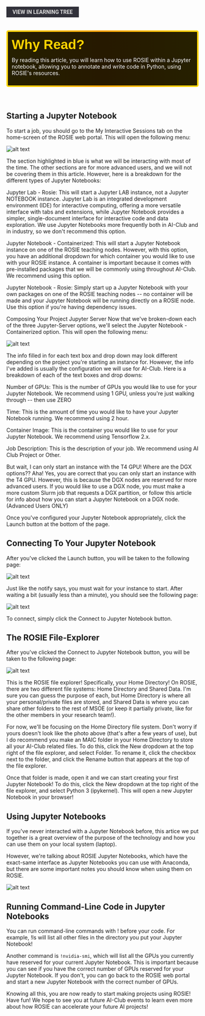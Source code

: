<br>
<a href='/learning-tree?node=8' style='
    background-color: #31313a;
    color: gainsboro;
    padding: 6px 16px;
    border: none
    border-radius: 4px;
    text-transform: uppercase;
    font-family: "Roboto", sans-serif;
    font-size: 1em;
    font-weight: bold;
    cursor: pointer;
    text-decoration: none;
    display: inline-block;'
>
  View in Learning Tree
</a>

<br>
<br>
<br>

<div style='
  position: relative;
  padding: 10px; 
  border-radius: 5px;
  background-color: rgba(0, 0, 0, 0.85); 
  border: 4px solid transparent;
  background-image: linear-gradient(90deg, rgba(0, 0, 0, 0.85), rgba(0, 0, 0, 0.85)), linear-gradient(90deg, gold, orange, gold);
  background-origin: border-box;
  background-clip: padding-box, border-box;
'>

<svg width='200' height='50' style='display: block; margin-bottom: 5px;'>
  <text x='0' y='35' font-size='35' font-family='Arial' font-weight='bold' fill='gold'>
    Why Read?
    <animate attributeName='fill' values='gold; orange; gold' dur='3s' repeatCount='indefinite' />
  </text>
</svg>

<p style='color: white; margin-top: 2px;'>By reading this article, you will learn how to use ROSIE within a Jupyter notebook, allowing you to annotate and write code in Python, using ROSIE's resources.
</p>

</div>

<br/>

<br/>

## Starting a Jupyter Notebook
To start a job, you should go to the My Interactive Sessions tab on the home-screen of the ROSIE web portal. This will open the following menu:

![alt text](./img/rosie_article_images/empty_interactive_sessions.png)

The section highlighted in blue is what we will be interacting with most of the time. The other sections are for more advanced users, and we will not be covering them in this article. However, here is a breakdown for the different types of Jupyter Notebooks:

Jupyter Lab - Rosie: This will start a Jupyter LAB instance, not a Jupyter NOTEBOOK instance. Jupyter Lab is an integrated development environment (IDE) for interactive computing, offering a more versatile interface with tabs and extensions, while Jupyter Notebook provides a simpler, single-document interface for interactive code and data exploration. We use Jupyter Notebooks more frequently both in AI-Club and in industry, so we don't recommend this option.

Jupyter Notebook - Containerized: This will start a Jupyter Notebook instance on one of the ROSIE teaching nodes. However, with this option, you have an additional dropdown for which container you would like to use with your ROSIE instance. A container is important because it comes with pre-installed packages that we will be commonly using throughout AI-Club. We recommend using this option.

Jupyter Notebook - Rosie: Simply start up a Jupyter Notebook with your own packages on one of the ROSIE teaching nodes -- no container will be made and your Jupyter Notebook will be running directly on a ROSIE node. Use this option if you're having dependency issues.



Composing Your Project Jupyter Server
Now that we've broken-down each of the three Jupyter-Server options, we'll select the Jupyter Notebook - Containerized option. This will open the following menu:

![alt text](./img/rosie_article_images/jupyter-containerized.png)


The info filled in for each text box and drop down may look different depending on the project you're starting an instance for. However, the info I've added is usually the configuration we will use for AI-Club. Here is a breakdown of each of the text boxes and drop downs:

Number of GPUs: This is the number of GPUs you would like to use for your Jupyter Notebook. We recommend using 1 GPU, unless you're just walking through -- then use ZERO

Time: This is the amount of time you would like to have your Jupyter Notebook running. We recommend using 2 hour.

Container Image: This is the container you would like to use for your Jupyter Notebook. We recommend using Tensorflow 2.x.

Job Description: This is the description of your job. We recommend using AI Club Project or Other.

But wait, I can only start an instance with the T4 GPU! Where are the DGX options??
Aha! Yes, you are correct that you can only start an instance with the T4 GPU. However, this is because the DGX nodes are reserved for more advanced users. If you would like to use a DGX node, you must make a more custom Slurm job that requests a DGX partition, or follow this article for info about how you can start a Jupyter Notebook on a DGX node. (Advanced Users ONLY)


Once you've configured your Jupyter Notebook appropriately, click the Launch button at the bottom of the page.



## Connecting To Your Jupyter Notebook
After you've clicked the Launch button, you will be taken to the following page:

![alt text](./img/rosie_article_images/jupyter-not-started.png)


Just like the notify says, you must wait for your instance to start. After waiting a bit (usually less than a minute), you should see the following page:

![alt text](./img/rosie_article_images/jupyter-started.png)

To connect, simply click the Connect to Jupyter Notebook button.



## The ROSIE File-Explorer
After you've clicked the Connect to Jupyter Notebook button, you will be taken to the following page:

![alt text](./img/rosie_article_images/jupyter_launch.png)


This is the ROSIE file explorer! Specifically, your Home Directory! On ROSIE, there are two different file systems: Home Directory and Shared Data. I'm sure you can guess the purpose of each, but Home Directory is where all your personal/private files are stored, and Shared Data is where you can share other folders to the rest of MSOE (or keep it partially private, like for the other members in your research team!).

For now, we'll be focusing on the Home Directory file system. Don't worry if yours doesn't look like the photo above (that's after a few years of use), but I do recommend you make an MAIC folder in your Home Directory to store all your AI-Club related files. To do this, click the New dropdown at the top right of the file explorer, and select Folder. To rename it, click the checkbox next to the folder, and click the Rename button that appears at the top of the file explorer.

Once that folder is made, open it and we can start creating your first Jupyter Notebook! To do this, click the New dropdown at the top right of the file explorer, and select Python 3 (ipykernel). This will open a new Jupyter Notebook in your browser!



## Using Jupyter Notebooks
If you've never interacted with a Jupyter Notebook before, this artice we put together is a great overview of the purpose of the technology and how you can use them on your local system (laptop).

However, we're talking about ROSIE Jupyter Notebooks, which have the exact-same interface as Jupyter Notebooks you can use with Anaconda, but there are some important notes you should know when using them on ROSIE.

![alt text](./img/rosie_article_images/jupyter-notebook-page.png)



## Running Command-Line Code in Jupyter Notebooks
You can run command-line commands with ! before your code. For example, !ls will list all other files in the directory you put your Jupyter Notebook!

Another command is `!nvidia-smi`, which will list all the GPUs you currently have reserved for your current Jupyter Notebook. This is important because you can see if you have the correct number of GPUs reserved for your Jupyter Notebook. If you don't, you can go back to the ROSIE web portal and start a new Jupyter Notebook with the correct number of GPUs.

Knowing all this, you are now ready to start making projects using ROSIE! Have fun! We hope to see you at future AI-Club events to learn even more about how ROSIE can accelerate your future AI projects!